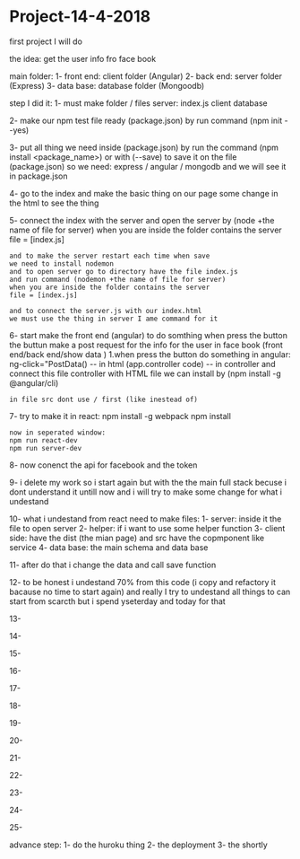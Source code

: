# Project-14-4-2018
  first project I will do

the idea:
 get the user info fro face book

main folder:
  1- front end: client folder (Angular)
  2- back end: server folder (Express)
  3- data base: database folder (Mongoodb)

step I did it:
  1- must make folder / files 
    server: index.js
    client
    database
  
  2- make our npm test file ready (package.json)
    by run command (npm init --yes)
  
  3- put all thing we need inside (package.json)
    by run the command (npm install <package_name>)
    or with (--save) to save it on the file (package.json)
    so we need: express / angular / mongodb
    and we will see it in package.json 
  
  4- go to the index and make the basic thing on our page
    some change in the html to see the thing

  5- connect the index with the server and open the server
    by (node +the name of file for server) when you are
    inside the folder contains the server file = [index.js]

    and to make the server restart each time when save
    we need to install nodemon
    and to open server go to directory have the file index.js
    and run command (nodemon +the name of file for server) 
    when you are inside the folder contains the server 
    file = [index.js] 

    and to connect the server.js with our index.html
    we must use the thing in server I ame command for it
  
  6- start make the front end (angular) to do somthing when press the button 
    the buttun make a post request for the info for the user
    in face book (front end/back end/show data )
    1.when press the button do something in angular:
    ng-click="PostData() -- in html
    (app.controller code) -- in controller
    and connect this file controller with HTML file
    we can install by (npm install -g @angular/cli)

    in file src dont use / first (like inestead of)
  
  7- try to make it in react:
    npm install -g webpack
    npm install

    now in seperated window:
    npm run react-dev
    npm run server-dev
 
  8- now conenct the api for facebook and the token
  
  9- i delete my work so i start again but with the 
   the main full stack becuse i dont understand it untill now
   and i will try to make some change for what i undestand
  
  10- what i undestand from react
  need to make files:
    1- server: inside it the file to open server
    2- helper: if i want to use some helper function
    3- client side: have the dist (the mian page) and src have the copmponent like   service
    4- data base: the main schema and data base

  
  11- after do that i change the data and call save function
  
  12- to be honest
  i undestand 70% from this code (i copy and refactory it bacause no time to start again)
  and really I try to undestand all things to can start from scarcth but i spend yseterday and today for that
  
  13- 
  
  14- 
  
  15- 
  
  16- 
  
  17- 
  
  18- 
  
  19- 
  
  20- 
  
  21- 
  
  22- 
  
  23- 
  
  24-
  
  25- 
  
  
advance step:
  1- do the huroku thing
  2- the deployment
  3- the shortly
  
  
  
  
  
  
  
  
  
  
  
  
  
  
  
  
  
  
  
  
  
  
  